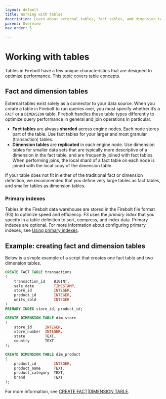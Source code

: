 ```yaml
---
layout: default
title: Working with tables
description: Learn about external tables, fact tables, and dimension tables in Firebolt and how to use them.
parent: Overview
nav_order: 5

---
```

# Working with tables

Tables in Firebolt have a few unique characteristics that are designed to optimize performance. This topic covers table concepts.

## Fact and dimension tables

External tables exist solely as a connector to your data source. When you create a table in Firebolt to run queries over, you must specify whether it’s a `FACT` or a `DIMENSION` table. Firebolt handles these table types differently to optimize query performance in general and join operations in particular.

* **Fact tables** are always **sharded** across engine nodes. Each node stores part of the table. Use fact tables for your larger and most granular (transaction) tables.
* **Dimension tables** are **replicated** in each engine node. Use dimension tables for smaller data sets that are typically more descriptive of a dimension in the fact table, and are frequently joined with fact tables. When performing joins, the local shard of a fact table on each node is joined with the local copy of the dimension table.

If your table does not fit in either of the traditional fact or dimension definition, we recommended that you define very large tables as fact tables, and smaller tables as dimension tables.

### Primary indexes

Tables in the Firebolt data warehouse are stored in the Firebolt file format (F3) to optimize speed and efficiency. F3 uses the *primary index* that you specify in a table definition to sort, compress, and index data. Primary indexes are optional. For more information about configuring primary indexes, see [Using primary indexes](/using-indexes/using-primary-indexes.md).

## Example: creating fact and dimension tables

Below is a simple example of a script that creates one fact table and two dimension tables.

```sql
CREATE FACT TABLE transactions
(
    transaction_id    BIGINT,
    sale_date         TIMESTAMP,
    store_id          INTEGER,
    product_id        INTEGER,
    units_sold        INTEGER
)
PRIMARY INDEX store_id, product_id;

CREATE DIMENSION TABLE dim_store
(
    store_id      INTEGER,
    store_number  INTEGER,
    state         TEXT,
    country       TEXT
);

CREATE DIMENSION TABLE dim_product
(
    product_id        INTEGER,
    product_name      TEXT,
    product_category  TEXT,
    brand             TEXT
);
```

For more information, see [CREATE FACT\|DIMENSION TABLE](sql-reference/commands/create-fact-dimension-table.md).
